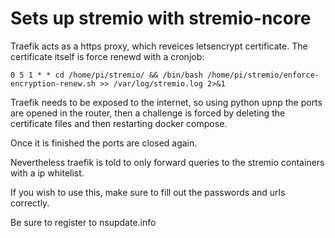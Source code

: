 # Sets up stremio with stremio-ncore

Traefik acts as a https proxy, which reveices letsencrypt certificate.
The certificate itself is force renewd with a cronjob:

`
0 5 1 * * cd /home/pi/stremio/ && /bin/bash /home/pi/stremio/enforce-encryption-renew.sh >> /var/log/stremio.log 2>&1
`

Traefik needs to be exposed to the internet, so using python upnp the ports are opened in the router, then a challenge is forced by deleting the certificate files and then restarting docker compose.

Once it is finished the ports are closed again.

Nevertheless traefik is told to only forward queries to the stremio containers with a ip whitelist.

If you wish to use this, make sure to fill out the passwords and urls correctly.

Be sure to register to nsupdate.info